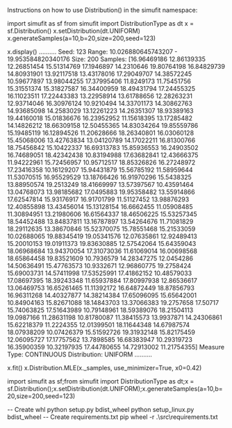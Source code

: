 Instructions on how to use Distribution() in the simufit namespace:

import simufit as sf
from simufit import DistributionType as dt
x = sf.Distribution()
x.setDistribution(dt.UNIFORM)
x.generateSamples(a=10,b=20,size=200,seed=123)

x.display()
..........
Seed:  123
Range:  10.026880645743207 - 19.953584820340176
Size:  200
Samples:  [16.96469186 12.86139335 12.26851454 15.51314769 17.1946897  14.2310646
 19.80764198 16.84829739 14.80931901 13.92117518 13.43178016 17.29049707
 14.38572245 10.59677897 13.98044255 17.37995406 11.8249173  11.75451756
 15.31551374 15.31827587 16.34400959 18.49431794 17.24455325 16.11023511
 17.22443383 13.22958914 13.61788656 12.28263231 12.93714046 16.30976124
 10.9210494  14.33701173 14.30862763 14.93685098 14.2583029  13.12261223
 14.26351307 18.93389163 19.44160018 15.01836676 16.23952952 11.15618395
 13.17285482 14.14826212 18.66309158 12.50455365 14.83034264 19.85559786
 15.19485119 16.12894526 11.20628666 18.26340801 16.03060128 15.45068006
 13.42763834 13.04120789 14.17022211 16.81300766 18.75456842 15.10422337
 16.69313783 15.85936553 16.24903502 16.74689051 18.42342438 10.83194988
 17.63682841 12.43666375 11.94222961 15.72456957 10.95712517 18.85326826
 16.27248972 17.23416358 10.16129207 15.94431879 15.56785192 11.58959644
 11.53070515 16.95529529 13.18766426 16.91970296 15.5438325  13.88950574
 19.2513249  18.41669997 13.57397567 10.43591464 13.04768073 13.98185682
 17.0495883  19.95358482 13.55914866 17.62547814 15.93176917 16.91701799
 11.51127452 13.98876293 12.40855898 13.43456014 15.13128154 16.6662455
 11.05908485 11.30894951 13.21980606 16.61564337 18.46506225 15.53257345
 18.54452488 13.84837811 13.16787897 13.54264676 11.71081829 18.29112635
 13.38670846 15.52370075 15.78551468 15.21533059 10.02688065 19.88345419
 19.05341576 12.07635861 12.92489413 15.20010153 19.01911373 19.83630885
 12.57542064 15.64359043 18.06968684 13.94370054 17.31073036 11.61069014
 16.00698568 18.65864458 19.83521609 10.7936579  14.28347275 12.0454286
 14.50636491 15.47763573 10.9332671  12.96860775 19.2758424  15.69003731
 14.57411998 17.53525991 17.41862152 10.48579033 17.08697395 18.39243348
 11.65937884 17.80997938 12.86536617 13.06469753 16.65261465 11.11392172
 16.64872449 18.87856793 16.96311268 14.40327877 14.38214384 17.65096095
 15.65642001 10.84904163 15.82671088 18.14843703 13.37066383 19.2757658
 17.50717    15.74063825 17.51643989 10.79148961 18.59389076 18.21504113
 19.0987166  11.28631198 10.81780087 11.38415573 13.9937871  14.24306861
 15.62218379 11.2224355  12.01399501 18.11644348 14.67987574 18.07938209
 10.07426379 15.51592726 19.31932148 15.82175459 12.06095727 17.17757562
 13.7898585  16.68383947 10.29319723 16.35900359 10.32197935 17.44780655
 14.72913002 11.21754355]
Measure Type:  CONTINUOUS
Distribution:  UNIFORM
..........

x.fit() 
x.Distribution.MLE(x._samples, use_minimizer=True, x0=0.42)

import simufit as sf;from simufit import DistributionType as dt;x = sf.Distribution();x.setDistribution(dt.UNIFORM);x.generateSamples(a=10,b=20,size=200,seed=123)



-- Create whl
python setup.py bdist_wheel
python setup_linux.py bdist_wheel
-- Create requirements.txt
pip wheel -r .\src\requirements.txt
